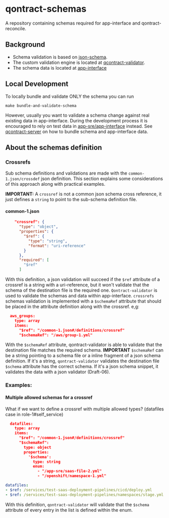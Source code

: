 # qontract-schemas

A repository containing schemas required for app-interface and qontract-reconcile.

## Background

- Schema validation is based on [json-schema](http://json-schema.org/).
- The custom validation engine is located at [qcontract-validator](https://github.com/app-sre/qontract-validator).
- The schema data is located at [app-interface](https://gitlab.cee.redhat.com/service/app-interface)

## Local Development

To locally bundle and validate ONLY the schema you can run

```
make bundle-and-validate-schema
```

However, usually you want to validate a schema change against real existing data in app-interface.
During the development process it is encouraged to rely on test data in [app-sre/app-interface](https://github.com/app-sre/app-interface) instead.
See [qcontract-server](https://github.com/app-sre/qontract-server) on how to bundle schema and app-interface data.

## About the schemas definition

### Crossrefs

Sub schema definitions and validations are made with the `common-1.json/crossdef` json definition. This section explains some considerations of this approach along with practical examples.

**IMPORTANT:** A `crossref` is not a common json schema cross reference, it just defines a `string` to point to the sub-schema definition file.

#### common-1.json

```json
    "crossref": {
      "type": "object",
      "properties": {
        "$ref": {
          "type": "string",
          "format": "uri-reference"
        }
      },
      "required": [
        "$ref"
      ]
```

With this definition, a json validation will succeed if the `$ref` attribute of a crossref is a string with a uri-reference, but it won't validate that the schema of the destination file is the required one.
`Qontract-validator` is used to validate the schemas and data within app-interface. `crossrefs` schemas validation is implemented with a `$schemaRef` attribute that should be placed in
the attribute definition along with the crossref.
e,g:

```json
  aws_groups:
    type: array
    items:
      "$ref": "/common-1.json#/definitions/crossref"
      "$schemaRef": "/aws/group-1.yml"
```

With the `$schemaRef` attribute, qontract-validator is able to validate that the destination file matches the required schema. **IMPORTANT** `$schemaRef` can be a string pointing to a schema file
or a inline fragment of a json schema definition. If it's a string, `qontract-validator` validates the destination file `$schema` attribute has the correct schema. If it's a json schema snippet, it validates
the data with a json validator (Draft-06).

### Examples:

#### Multiple allowed schemas for a crossref

What if we want to define a crossref with multiple allowed types? (datafiles case in role-1#self_service)

```json
  datafiles:
    type: array
    items:
      "$ref": "/common-1.json#/definitions/crossref"
      "$schemaRef":
        type: object
        properties:
          '$schema':
            type: string
            enum:
              - "/app-sre/saas-file-2.yml"
              - "/openshift/namespace-1.yml"
```

```yaml
datafiles:
- $ref: /services/test-saas-deployment-pipelines/cicd/deploy.yml
- $ref: /services/test-saas-deployment-pipelines/namespaces/stage.yml
```

With this definition, `qontract-validator` will validate that the `$schema` attribute of every entry in the list is defined within the enum.
